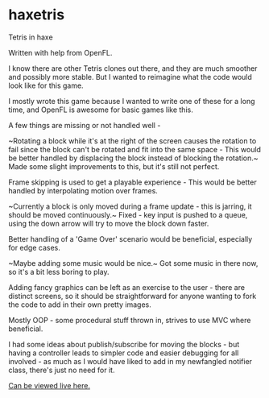 # haxetris
Tetris in haxe

Written with help from OpenFL.

I know there are other Tetris clones out there, and they are much smoother and possibly more stable.
But I wanted to reimagine what the code would look like for this game.

I mostly wrote this game because I wanted to write one of these for a long time, and OpenFL is awesome for
basic games like this.

A few things are missing or not handled well - 

~Rotating a block while it's at the right of the screen causes the rotation to fail since the block can't
be rotated and fit into the same space - This would be better handled by displacing the block instead of blocking the rotation.~
Made some slight improvements to this, but it's still not perfect.

Frame skipping is used to get a playable experience - This would be better handled by interpolating motion over frames.

~Currently a block is only moved during a frame update - this is jarring, it should be moved continuously.~
Fixed - key input is pushed to a queue, using the down arrow will try to move the block down faster.

Better handling of a 'Game Over' scenario would be beneficial, especially for edge cases.

~Maybe adding some music would be nice.~
Got some music in there now, so it's a bit less boring to play.

Adding fancy graphics can be left as an exercise to the user - there are distinct screens, so it should be straightforward
for anyone wanting to fork the code to add in their own pretty images.

Mostly OOP - some procedural stuff thrown in, strives to use MVC where beneficial.

I had some ideas about publish/subscribe for moving the blocks - but having a controller leads to simpler code and easier
debugging for all involved - as much as I would have liked to add in my newfangled notifier class, there's just no need for it.

<a href="http://www.shaheedabdol.co.za/haxetris/">Can be viewed live here.</a>
